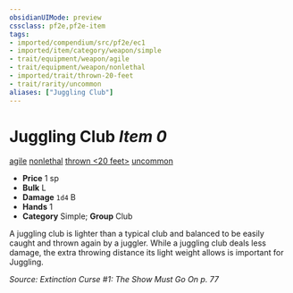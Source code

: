 ```yaml
---
obsidianUIMode: preview
cssclass: pf2e,pf2e-item
tags:
- imported/compendium/src/pf2e/ec1
- imported/item/category/weapon/simple
- trait/equipment/weapon/agile
- trait/equipment/weapon/nonlethal
- imported/trait/thrown-20-feet
- trait/rarity/uncommon
aliases: ["Juggling Club"]
---
```

# Juggling Club *Item 0*  
[agile](agile.md)  [nonlethal](nonlethal.md)  [thrown <20 feet>](thrown.md)  [uncommon](uncommon.md)  

- **Price** 1 sp
- **Bulk** L
- **Damage** `1d4` B
- **Hands** 1
- **Category** Simple; **Group** Club 

A juggling club is lighter than a typical club and balanced to be easily caught and thrown again by a juggler. While a juggling club deals less damage, the extra throwing distance its light weight allows is important for Juggling.

*Source: Extinction Curse #1: The Show Must Go On p. 77*